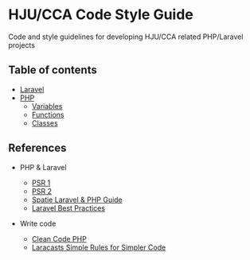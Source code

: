 # HJU/CCA Code Style Guide

Code and style guidelines for developing HJU/CCA related PHP/Laravel projects

## Table of contents

- [Laravel](laravel.md)
- [PHP](php.md) 
	- [Variables](php.md#variables)
	- [Functions](php.md#functions)
	- [Classes](php.md#classes)
	
## References

- PHP & Laravel
	- [PSR 1](https://www.php-fig.org/psr/psr-1/)
	- [PSR 2](https://www.php-fig.org/psr/psr-2/)
	- [Spatie Laravel & PHP Guide](https://guidelines.spatie.be/code-style/laravel-php)
	- [Laravel Best Practices](https://github.com/alexeymezenin/laravel-best-practices)

- Write code
	- [Clean Code PHP](https://github.com/jupeter/clean-code-php)
	- [Laracasts Simple Rules for Simpler Code](https://laracasts.com/series/simple-rules-for-simpler-code)